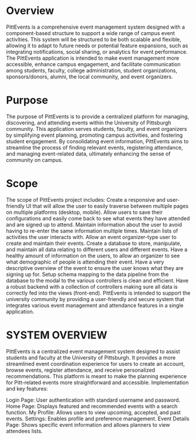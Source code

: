# Overview
PittEvents is a comprehensive event management system designed with a component-based structure to support a wide range of campus event activities. This system will be structured to be both scalable and flexible, allowing it to adapt to future needs or potential feature expansions, such as integrating notifications, social sharing, or analytics for event performance. The PittEvents application is intended to make event management more accessible, enhance campus engagement, and facilitate communication among students, faculty, college administration, student organizations, sponsors/donors, alumni, the local community, and event organizers.

# Purpose

The purpose of PittEvents is to provide a centralized platform for managing, discovering, and attending events within the University of Pittsburgh community. This application serves students, faculty, and event organizers by simplifying event planning, promoting campus activities, and fostering student engagement. By consolidating event information, PittEvents aims to streamline the process of finding relevant events, registering attendance, and managing event-related data, ultimately enhancing the sense of community on campus. 

# Scope

The scope of PittEvents project includes:
Create a responsive and user-friendly UI that will allow the user to easily traverse between multiple pages on multiple platforms (desktop, mobile).
Allow users to save their configurations and easily come back to see what events they have attended and are signed up to attend.
Maintain information about the user to avoid having to re-enter the same information multiple times.
Maintain lists of activities the user interacts with.
Allow an event organizer-type user to create and maintain their events.
Create a database to store, manipulate, and maintain all data relating to different users and different events.
Have a healthy amount of information on the users, to allow an organizer to see what demographic of people is attending their event.
Have a very descriptive overview of the event to ensure the user knows what they are signing up for.
Setup schema mapping to the data pipeline from the database to the modal to the various controllers is clean and efficient.
Have a robust backend with a collection of controllers making sure all data is correctly fed into the views (front-end).
PittEvents is intended to support the university community by providing a user-friendly and secure system that integrates various event management and attendance features in a single application.

# SYSTEM OVERVIEW
PittEvents is a centralized event management system designed to assist students and faculty at the University of Pittsburgh. It provides a more streamlined event coordination experience for users to create an account, browse events, register attendance, and receive personalized recommendations. This platform is meant to make the planning experience for Pitt-related events more straightforward and accessible.
Implementation and key features:

Login Page: User authentication with standard username and password.
Home Page: Displays featured and recommended events with a search function.
My Profile: Allows users to view upcoming, accepted, and past events.
Settings: Enables profile and preference management.
Event Details Page: Shows specific event information and allows planners to view attendees lists.
